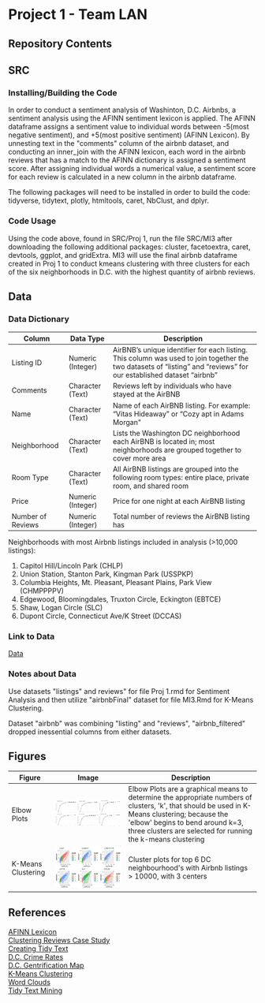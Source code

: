 # Project 1 - Team LAN 

## Repository Contents 

## SRC
### Installing/Building the Code
In order to conduct a sentiment analysis of Washinton, D.C. Airbnbs, a sentiment analysis using the AFINN sentiment lexicon is applied. The AFINN dataframe assigns a sentiment value to individual words between -5(most negative sentiment), and +5(most positive sentiment) (AFINN Lexicon). By unnesting text in the "comments" column of the airbnb dataset, and conducting an inner_join with the AFINN lexicon, each word in the airbnb reviews that has a match to the AFINN dictionary is assigned a sentiment score. After assigning individual words a numerical value, a sentiment score for each review is calculated in a new column in the airbnb dataframe.

The following packages will need to be installed in order to build the code: tidyverse, tidytext, plotly, htmltools, caret, NbClust, and dplyr.

### Code Usage
Using the code above, found in SRC/Proj 1, run the file SRC/MI3 after downloading the following additional packages: cluster, facetoextra, caret, devtools, ggplot, and gridExtra. MI3 will use the final airbnb dataframe created in Proj 1 to conduct kmeans clustering with three clusters for each of the six neighborhoods in D.C. with the highest quantity of airbnb reviews.

## Data
### Data Dictionary
| Column | Data Type | Description|
| --- | --- | --- |
| Listing ID | Numeric (Integer) | AirBNB’s unique identifier for each listing. This column was used to join together the two datasets of “listing” and “reviews” for our established dataset “airbnb”|
| Comments | Character (Text) | Reviews left by individuals who have stayed at the AirBNB |
| Name | Character (Text) | Name of each AirBNB listing. For example: “Vitas Hideaway” or “Cozy apt in Adams Morgan" |
| Neighborhood | Character (Text) | Lists the Washington DC neighborhood each AirBNB is located in; most neighborhoods are grouped together to cover more area |
| Room Type | Character (Text) | All AirBNB listings are grouped into the following room types: entire place, private room, and shared room |
| Price | Numeric (Integer) | Price for one night at each AirBNB listing |
| Number of Reviews | Numeric (Integer) | Total number of reviews the AirBNB listing has |

Neighborhoods with most Airbnb listings included in analysis (>10,000 listings): 
1. Capitol Hill/Lincoln Park (CHLP)
2. Union Station, Stanton Park, Kingman Park (USSPKP)
3. Columbia Heights, Mt. Pleasant, Pleasant Plains, Park View (CHMPPPPV)
4. Edgewood, Bloomingdales, Truxton Circle, Eckington (EBTCE)
5. Shaw, Logan Circle (SLC)
6. Dupont Circle, Connecticut Ave/K Street (DCCAS)

### Link to Data
[Data](https://drive.google.com/drive/folders/1a0n-NMq7w3JVi8Uqd9f58lnLSFnOSaRh?usp=share_link)

### Notes about Data
Use datasets "listings" and reviews" for file Proj 1.rmd for Sentiment Analysis and then utilize "airbnbFinal" dataset for file MI3.Rmd for K-Means Clustering.

Dataset "airbnb" was combining "listing" and "reviews", "airbnb_filtered" dropped inessential columns from either datasets.

## Figures 

| Figure | Image | Description|
| --- | --- | --- |
| Elbow Plots | ![Elbow Plots](/Figures/ElbowPlots.png) | Elbow Plots are a graphical means to determine the appropriate numbers of clusters, 'k', that should be used in K-Means clustering; because the 'elbow' begins to bend around k=3, three clusters are selected for running the k-means clustering |
| K-Means Clustering | ![K-Means Clustering](/Figures/kmeans.JPG) | Cluster plots for top 6 DC neighbourhood's with Airbnb listings > 10000, with 3 centers |

## References
[AFINN Lexicon](https://search.r-project.org/CRAN/refmans/corpus/html/sentiment_afinn.html#:~:text=The%20AFINN%20lexicon%20is%20a,but%20they%20are%20excluded%20here)  
[Clustering Reviews Case Study](https://ieeexplore.ieee.org/document/7439368)  
[Creating Tidy Text](https://afit-r.github.io/tidy_text)  
[D.C. Crime Rates](https://www.neighborhoodscout.com/dc/washington/crime)  
[D.C. Gentrification Map](https://storymaps.arcgis.com/stories/009773cc5c224421a66d1ce9ff089849)   
[K-Means Clustering](https://uc-r.github.io/kmeans_clustering)  
[Word Clouds](https://towardsdatascience.com/create-a-word-cloud-with-rbde3e7422e8a)  
[Tidy Text Mining](https://www.tidytextmining.com/index.html)  



